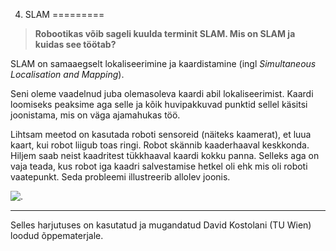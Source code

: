 



 4. SLAM
=========











> 
> 
> **Robootikas võib sageli kuulda terminit SLAM. Mis on SLAM ja kuidas see töötab?**
> 
> 
> 
> 



SLAM on samaaegselt lokaliseerimine ja kaardistamine (ingl *Simultaneous Localisation and Mapping*).




Seni oleme vaadelnud juba olemasoleva kaardi abil lokaliseerimist. Kaardi loomiseks peaksime aga selle ja kõik huvipakkuvad punktid sellel käsitsi joonistama, mis on väga ajamahukas töö.




Lihtsam meetod on kasutada roboti sensoreid (näiteks kaamerat), et luua kaart, kui robot liigub toas ringi. Robot skännib kaaderhaaval keskkonda. Hiljem saab neist kaadritest tükkhaaval kaardi kokku panna. Selleks aga on vaja teada, kus robot iga kaadri salvestamise hetkel oli ehk mis oli roboti vaatepunkt. Seda probleemi illustreerib allolev joonis.




![.](https://sisu.ut.ee/sites/default/files/rosak/files/slamproblem-est.png)





---



 Selles harjutuses on kasutatud ja mugandatud David Kostolani (TU Wien) loodud õppematerjale.



 







